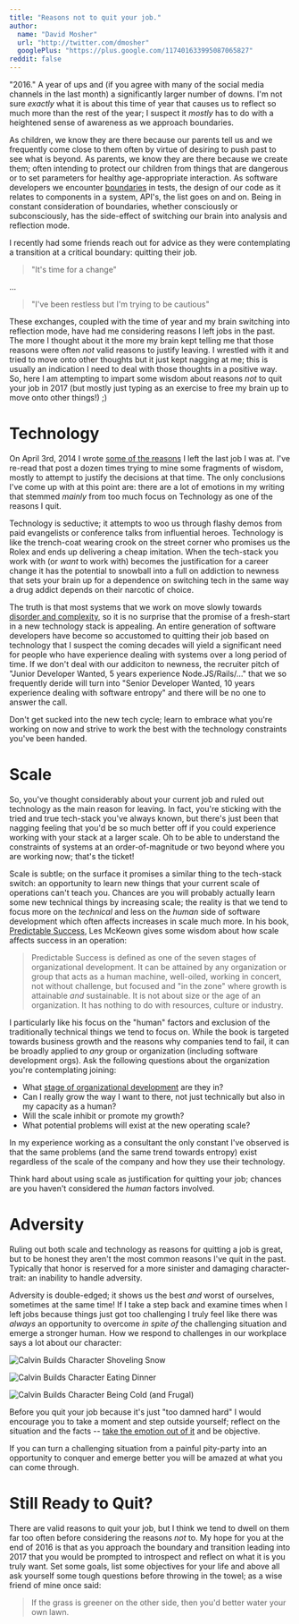 ```yaml
---
title: "Reasons not to quit your job."
author:
  name: "David Mosher"
  url: "http://twitter.com/dmosher"
  googlePlus: "https://plus.google.com/117401633995087065827"
reddit: false
---
```


"2016." A year of ups and (if you agree with many of the social media channels in the last month) a significantly larger number of downs. I'm not sure  _exactly_ what it is about this time of year that causes us to reflect so much more than the rest of the year; I suspect it _mostly_ has to do with a heightened sense of awareness as we approach boundaries.

As children, we know they are there because our parents tell us and we frequently come close to them often by virtue of desiring to push past to see what is beyond. As parents, we know they are there because we create them; often intending to protect our children from things that are dangerous or to set parameters for healthy  age-appropriate interaction. As software developers we encounter [boundaries](https://www.destroyallsoftware.com/talks/boundaries) in tests, the design of our code as it relates to components in a system, API's, the list goes on and on. Being in constant consideration of boundaries, whether consciously or subconsciously, has the side-effect of switching our brain into analysis and reflection mode.

I recently had some friends reach out for advice as they were contemplating a transition at a critical boundary: quitting their job.

> "It's time for a change"

...

> "I've been restless but I'm trying to be cautious"

These exchanges, coupled with the time of year and my brain switching into reflection mode, have had me considering reasons I left jobs in the past. The more I thought about it the more my brain kept telling me that those reasons were often _not_ valid reasons to justify leaving. I wrestled with it and tried to move onto other thoughts but it just kept nagging at me; this is usually an indication I need to deal with those thoughts in a positive way. So, here I am attempting to impart some wisdom about reasons _not_ to quit your job in 2017 (but mostly just typing as an exercise to free my brain up to move onto other things!) ;)

# Technology

On April 3rd, 2014 I wrote [some of the reasons](http://blog.davemo.com/posts/2014-04-03-the-magnetic-core-philosophy.html) I left the last job I was at. I've re-read that post a dozen times trying to mine some fragments of wisdom, mostly to attempt to justify the decisions at that time. The only conclusions I've come up with at this point are: there are a lot of emotions in my writing that stemmed _mainly_ from too much focus on Technology as one of the reasons I quit.

Technology is seductive; it attempts to woo us through flashy demos from paid evangelists or conference talks from influential heroes. Technology is like the trench-coat wearing crook on the street corner who promises us the Rolex and ends up delivering a cheap imitation. When the tech-stack you work with (or _want_ to work with) becomes the justification for a career change it has the potential to snowball into a full on addiction to newness that sets your brain up for a dependence on switching tech in the same way a drug addict depends on their narcotic of choice.

The truth is that most systems that we work on move slowly towards [disorder and complexity](https://en.wikipedia.org/wiki/Software_entropy), so it is no surprise that the promise of a fresh-start in a new technology stack is appealing. An entire generation of software developers have become so accustomed to quitting their job based on technology that I suspect the coming decades will yield a significant need for people who have experience dealing with systems over a long period of time. If we don't deal with our addiciton to newness, the recruiter pitch of "Junior Developer Wanted, 5 years experience Node.JS/Rails/..." that we so frequently deride will turn into "Senior Developer Wanted, 10 years experience dealing with software entropy" and there will be no one to answer the call.

Don't get sucked into the new tech cycle; learn to embrace what you're working on now and strive to work the best with the technology constraints you've been handed.

# Scale

So, you've thought considerably about your current job and ruled out technology as the main reason for leaving. In fact, you're sticking with the tried and true tech-stack you've always known, but there's just been that nagging feeling that you'd be so much better off if you could experience working with your stack at a larger scale. Oh to be able to understand the constraints of systems at an order-of-magnitude or two beyond where you are working now; that's the ticket!

Scale is subtle; on the surface it promises a similar thing to the tech-stack switch: an opportunity to learn new things that your current scale of operations can't teach you. Chances are you will probably actually learn some new technical things by increasing scale; the reality is that we tend to focus more on the _technical_ and less on the _human_ side of software development which often affects increases in scale much more. In his book, [Predictable Success](http://www.predictablesuccess.com/books/predictable-success/), Les McKeown gives some wisdom about how scale affects success in an operation:

> Predictable Success is defined as one of the seven stages of organizational development. It can be attained by any organization or group that acts as a human machine, well-oiled, working in concert, not without challenge, but focused and "in the zone" where growth is attainable _and_ sustainable. It is not about size or the age of an organization. It has nothing to do with resources, culture or industry.

I particularly like his focus on the "human" factors and exclusion of the traditionally technical things we tend to focus on. While the book is targeted towards business growth and the reasons why companies tend to fail, it can be broadly applied to _any_ group or organization (including software development orgs). Ask the following questions about the organization you're contemplating joining:

* What [stage of organizational development](http://www.predictablesuccess.com/wp-content/uploads/2013/12/WholePicture.png) are they in?
* Can I really grow the way I want to there, not just technically but also in my capacity as a human?
* Will the scale inhibit or promote my growth?
* What potential problems will exist at the new operating scale?

In my experience working as a consultant the only constant I've observed is that the same problems (and the same trend towards entropy) exist regardless of the scale of the company and how they use their technology.

Think hard about using scale as justification for quitting your job; chances are you haven't considered the _human_ factors involved.

# Adversity

Ruling out both scale and technology as reasons for quitting a job is great, but to be honest they aren't the most common reasons I've quit in the past. Typically that honor is reserved for a more sinister and damaging character-trait: an inability to handle adversity.

Adversity is double-edged; it shows us the best _and_ worst of ourselves, sometimes at the same time! If I take a step back and examine times when I left jobs because things just got too challenging I truly feel like there was _always_ an opportunity to overcome _in spite of_ the challenging situation and emerge a stronger human. How we respond to challenges in our workplace says a lot about our character:

![Calvin Builds Character Shoveling Snow](http://vignette1.wikia.nocookie.net/candh/images/8/8e/Character_Building.png/revision/latest?cb=20120813020638)

![Calvin Builds Character Eating Dinner](https://riteshjsr.files.wordpress.com/2011/10/ch860122.gif)

![Calvin Builds Character Being Cold (and Frugal)](https://riteshjsr.files.wordpress.com/2011/10/ch951128.gif)

Before you quit your job because it's just "too damned hard" I would encourage you to take a moment and step outside yourself; reflect on the situation and the facts -- [take the emotion out of it](https://www.vitalsmarts.com/crucialskills/2009/04/how-to-control-your-emotion/) and be objective.

If you can turn a challenging situation from a painful pity-party into an opportunity to conquer and emerge better you will be amazed at what you can come through.

# Still Ready to Quit?

There are valid reasons to quit your job, but I think we tend to dwell on them far too often before considering the reasons _not_ to. My hope for you at the end of 2016 is that as you approach the boundary and transition leading into 2017 that you would be prompted to introspect and reflect on what it is you truly want. Set some goals, list some objectives for your life and above all ask yourself some tough questions before throwing in the towel; as a wise friend of mine once said:

> If the grass is greener on the other side, then you'd better water your own lawn.
